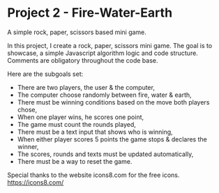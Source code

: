 # Project 2 - Fire-Water-Earth
A simple rock, paper, scissors based mini game.

In this project, I create a rock, paper, scissors mini game.
The goal is to showcase, a simple Javascript algorithm logic and code structure.
Comments are obligatory throughout the code base.

Here are the subgoals set:

- There are two players, the user & the computer,
- The computer choose randomly between fire, water & earth,
- There must be winning conditions based on the move both players chose,
- When one player wins, he scores one point,
- The game must count the rounds played,
- There must be a text input that shows who is winning,
- When either player scores 5 points the game stops & declares the winner,
- The scores, rounds and texts must be updated automatically,
- There must be a way to reset the game.

Special thanks to the website icons8.com for the free icons.
https://icons8.com/
